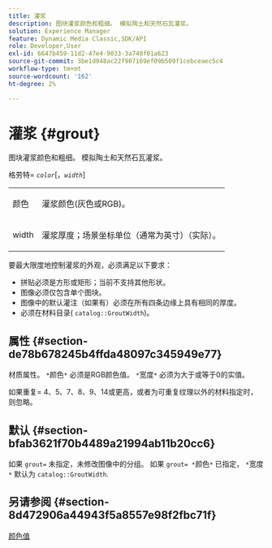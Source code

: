 ```yaml
---
title: 灌浆
description: 图块灌浆颜色和粗细。 模拟陶土和天然石瓦灌浆。
solution: Experience Manager
feature: Dynamic Media Classic,SDK/API
role: Developer,User
exl-id: 6647b459-11d2-47e4-9033-3a740f01a623
source-git-commit: 3be1d948ac22f907169ef09b509f1cebceaec5c4
workflow-type: tm+mt
source-wordcount: '162'
ht-degree: 2%

---
```


# 灌浆 {#grout}

图块灌浆颜色和粗细。 模拟陶土和天然石瓦灌浆。

格劳特= *`color`*[，*`width`*]

<table id="simpletable_302B78CFC8F14E0F962D1D2064AD1371"> 
 <tr class="strow"> 
  <td class="stentry"> <p> <span class="codeph"> <span class="varname"> 颜色 </span> </span> </p> </td>
  <td class="stentry"> <p>灌浆颜色(灰色或RGB)。 </p> </td> 
 </tr> 
 <tr class="strow"> 
  <td class="stentry"> <p> <span class="codeph"> <span class="varname"> width </span> </span> </p> </td>
  <td class="stentry"> <p>灌浆厚度；场景坐标单位（通常为英寸）（实际）。 </p> </td>
 </tr> 
</table>

要最大限度地控制灌浆的外观，必须满足以下要求：

* 拼贴必须是方形或矩形；当前不支持其他形状。
* 图像必须仅包含单个图块。
* 图像中的默认灌注（如果有）必须在所有四条边缘上具有相同的厚度。
* 必须在材料目录( `catalog::GroutWidth`)。

## 属性 {#section-de78b678245b4ffda48097c345949e77}

材质属性。 `*`颜色`*` 必须是RGB颜色值。 `*`宽度`*` 必须为大于或等于0的实值。

如果重复= 4、5、7、8、9、14或更高，或者为可重复纹理以外的材料指定时，则忽略。

## 默认 {#section-bfab3621f70b4489a21994ab11b20cc6}

如果 `grout=` 未指定，未修改图像中的分组。 如果 `grout= *`颜色`*` 已指定， `*`宽度`*` 默认为 `catalog::GroutWidth`.

## 另请参阅 {#section-8d472906a44943f5a8557e98f2fbc71f}

[颜色值](../../../../../ir-api/http-protocol/image-rendering-api-ref/c-ir-http-protocol-ref/c-ir-http-protocol-syntax-and-features/r-ir-color-values.md#reference-657f95c0841742d2a55a48bc938303f6)
